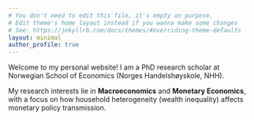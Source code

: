 ```yaml
---
# You don't need to edit this file, it's empty on purpose.
# Edit theme's home layout instead if you wanna make some changes
# See: https://jekyllrb.com/docs/themes/#overriding-theme-defaults
layout: minimal
author_profile: true
---
```


Welcome to my personal website! I am a PhD research scholar at Norwegian School of Economics (Norges Handelshøyskole, NHH). 

My research interests lie in **Macroeconomics** and **Monetary Economics**, with a focus on how household heterogeneity (wealth inequality) affects monetary policy transmission. 

